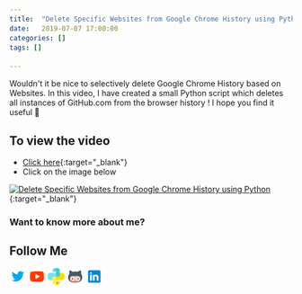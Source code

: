 ```yaml
---
title:  "Delete Specific Websites from Google Chrome History using Python"
date:   2019-07-07 17:00:00
categories: []
tags: []

---
```


Wouldn't it be nice to selectively delete Google Chrome History based on Websites. In this video, I have created a small Python script which deletes all instances of GitHub.com from the browser history ! I hope you find it useful 🙂

## To view the video
* [Click here](https://youtu.be/bBFw9ArnTpA){:target="_blank"}
* Click on the image below

[![Delete Specific Websites from Google Chrome History using Python](http://img.youtube.com/vi/bBFw9ArnTpA/0.jpg)](http://www.youtube.com/watch?v=bBFw9ArnTpA){:target="_blank"}

### Want to know more about me?
## Follow Me
<a href="https://twitter.com/_bhaveshbhatt" target="_blank"><img class="ai-subscribed-social-icon" src="/assets/images/tw.png" width="30"></a>
<a href="https://www.youtube.com/bhaveshbhatt8791/" target="_blank"><img class="ai-subscribed-social-icon" src="/assets/images/ytb.png" width="30"></a>
<a href="https://www.youtube.com/PythonTricks/" target="_blank"><img class="ai-subscribed-social-icon" src="/assets/images/python_logo.png" width="30"></a>
<a href="https://github.com/bhattbhavesh91" target="_blank"><img class="ai-subscribed-social-icon" src="/assets/images/gthb.png" width="30"></a>
<a href="https://www.linkedin.com/in/bhattbhavesh91/" target="_blank"><img class="ai-subscribed-social-icon" src="/assets/images/lnkdn.png" width="30"></a>
